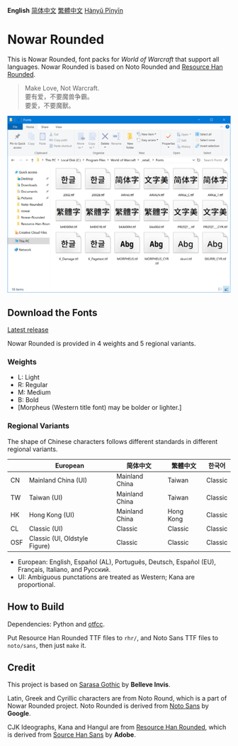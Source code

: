 **English** [简体中文](README-Hans.md) [繁體中文](README-Hant.md) [Hànyǔ Pīnyīn](README-Pinyin.md)

# Nowar Rounded

This is Nowar Rounded, font packs for _World of Warcraft_ that support all languages. Nowar Rounded is based on Noto Rounded and [Resource Han Rounded](https://github.com/CyanoHao/Resource-Han-Rounded).

> Make Love, Not Warcraft.<br>
> 要有爱，不要魔兽争霸。<br>
> 要愛，不要魔獸。

![Preview](preview.png)

## Download the Fonts

[Latest release](https://github.com/CyanoHao/Nowar-Rounded/releases)

Nowar Rounded is provided in 4 weights and 5 regional variants.

### Weights

* L: Light
* R: Regular
* M: Medium
* B: Bold
* [Morpheus (Western title font) may be bolder or lighter.]

### Regional Variants

The shape of Chinese characters follows different standards in different regional variants.

|     | European                      | 简体中文       | 繁體中文  | 한국어  |
| --- | ----------------------------- | -------------- | --------- | ------- |
| CN  | Mainland China (UI)           | Mainland China | Taiwan    | Classic |
| TW  | Taiwan (UI)                   | Mainland China | Taiwan    | Classic |
| HK  | Hong Kong (UI)                | Mainland China | Hong Kong | Classic |
| CL  | Classic (UI)                  | Classic        | Classic   | Classic |
| OSF | Classic (UI, Oldstyle Figure) | Classic        | Classic   | Classic |

* European: English, Español (AL), Português, Deutsch, Español (EU), Français, Italiano, and Русский.
* UI: Ambiguous punctations are treated as Western; Kana are proportional.

## How to Build

Dependencies: Python and [otfcc](https://github.com/caryll/otfcc).

Put Resource Han Rounded TTF files to `rhr/`, and Noto Sans TTF files to `noto/sans`, then just `make` it.

## Credit

This project is based on [Sarasa Gothic](https://github.com/be5invis/Sarasa-Gothic) by **Belleve Invis**.

Latin, Greek and Cyrillic characters are from Noto Round, which is a part of Nowar Rounded project. Noto Rounded is derived from [Noto Sans](https://github.com/googlei18n/noto-fonts) by **Google**.

CJK Ideographs, Kana and Hangul are from [Resource Han Rounded](https://github.com/CyanoHao/Resource-Han-Rounded), which is derived from [Source Han Sans](https://github.com/adobe-fonts/source-han-sans) by **Adobe**.
